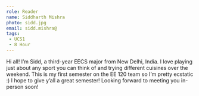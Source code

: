 ```yaml
---
role: Reader
name: Siddharth Mishra
photo: sidd.jpg
email: sidd.mishra@
tags:
 - UCS1
 - 8 Hour
---
```

Hi all! I’m Sidd, a third-year EECS major from New Delhi, India. I love playing just about any sport you can think of and trying different cuisines over the weekend. This is my first semester on the EE 120 team so I’m pretty ecstatic :) I hope to give y’all a great semester! Looking forward to meeting you in-person soon!